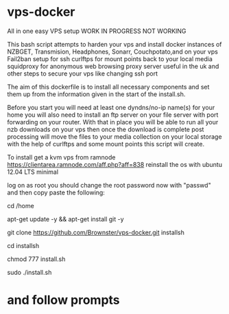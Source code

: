 # vps-docker
All in one easy VPS setup WORK IN PROGRESS NOT WORKING

This bash script attempts to harden your vps and install docker instances of NZBGET, Transmision, Headphones, Sonarr, Couchpotato,and on your vps Fail2ban setup for ssh curlftps for mount points back to your local media squidproxy for anonymous web browsing proxy server useful in the uk and other steps to secure your vps like changing ssh port

The aim of this dockerfile is to install all necessary components and set them up from the information given in the start of the install.sh.

Before you start you will need at least one dyndns/no-ip name(s) for your home you will also need to install an ftp server on your file server with port forwarding on your router. With that in place you will be able to run all your nzb downloads on your vps then once the download is complete post processing will move the files to your media collection on your local storage with the help of curlftps and some mount points this script will create.

To install get a kvm vps from ramnode https://clientarea.ramnode.com/aff.php?aff=838 reinstall the os with ubuntu 12.04 LTS minimal

log on as root you should change the root password now with "passwd" and then copy paste the following:

cd /home

apt-get update -y && apt-get install git -y

git clone https://github.com/Brownster/vps-docker.git installsh

cd installsh

chmod 777 install.sh

sudo ./install.sh

# and follow prompts
